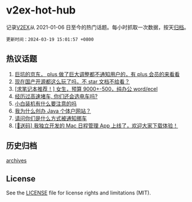 # v2ex-hot-hub

 记录[V2EX](https://www.v2ex.com/)从 2021-01-06 日至今的热门话题。每小时抓取一次数据，按天[归档](archives)。

`更新时间：2024-03-19 15:01:57 +0800`

## 热议话题

1. [巨坑的京东， plus 做了巨大调整都不通知用户的，有 plus 会员的来看看](https://www.v2ex.com/t/1024748)
1. [现在国产开源都这么玩了吗，不 star 文档不给看？](https://www.v2ex.com/t/1024935)
1. [[求笔记本推荐！] 女生，预算 9000+-500，纯办公 word/ecel](https://www.v2ex.com/t/1024975)
1. [经历过高速堵车, 你们还会选电车吗?](https://www.v2ex.com/t/1024800)
1. [小白装机有什么要注意的吗](https://www.v2ex.com/t/1024917)
1. [我为什么创办 Java 个体户网站？](https://www.v2ex.com/t/1024772)
1. [请问你们是什么方式被通知挪车](https://www.v2ex.com/t/1024932)
1. [[🎁送码] 我独立开发的 Mac 日程管理 App 上线了，欢迎大家下载体验！](https://www.v2ex.com/t/1024956)

## 历史归档

[archives](archives)

## License

See the [LICENSE](LICENSE) file for license rights and limitations (MIT).
